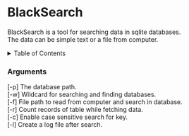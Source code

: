 # BlackSearch
BlackSearch is a tool for searching data in sqlite databases. </br>
The data can be simple text or a file from computer.

<details>
  <summary>Table of Contents</summary>
  <ul>
    <li><a href="#fixed-bugs">Fixed bugs</a></li>
    <li><a href="#installation">Installation</a></li>
    <li><a href="#packages">Packages</a></li>
    <li><a href="#usages">Usages</a></li>
  </ul>
</details>


### Arguments

[-p]  The database path.  </br>
[-w]  Wildcard for searching and finding databases. </br>
[-f]  File path to read from computer and search in database. </br>
[-r]  Count records of table while fetching data. </br>
[-c]  Enable case sensitive search for key. </br>
[-l]  Create a log file after search. </br>
